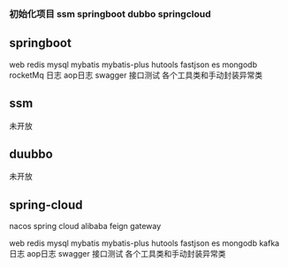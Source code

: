 ### 初始化项目 ssm springboot dubbo springcloud
## springboot
  web
  redis
  mysql
  mybatis
  mybatis-plus
  hutools
  fastjson
  es
  mongodb
  rocketMq
  日志 aop日志
  swagger 接口测试
  各个工具类和手动封装异常类
## ssm
  未开放
## duubbo
  未开放
## spring-cloud
  nacos
  spring cloud alibaba
  feign
  gateway
  
   web
  redis
  mysql
  mybatis
  mybatis-plus
  hutools
  fastjson
  es
  mongodb
  kafka
  日志 aop日志
  swagger 接口测试
  各个工具类和手动封装异常类

